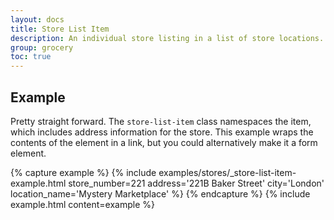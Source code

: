 ```yaml
---
layout: docs
title: Store List Item
description: An individual store listing in a list of store locations.
group: grocery
toc: true
---
```


## Example

Pretty straight forward. The `store-list-item` class namespaces the item, which includes address information for the 
store. This example wraps the contents of the element in a link, but you could alternatively make it a form element.

{% capture example %}
        {% include examples/stores/_store-list-item-example.html store_number=221 address='221B Baker Street' city='London' location_name='Mystery Marketplace' %}
{% endcapture %}
{% include example.html content=example %}


